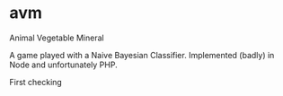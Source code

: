 # avm
Animal Vegetable Mineral

A game played with a Naive Bayesian Classifier. Implemented (badly) in Node
and unfortunately PHP. 

First checking
